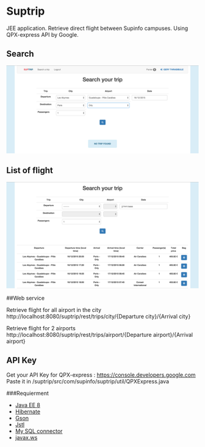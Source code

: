 # Suptrip
JEE application.
Retrieve direct flight between Supinfo campuses. Using QPX-express API by Google.

## Search 
![Alt text](https://github.com/Flex97115/Suptrip/blob/master/screen/Capture%20d%E2%80%99%C3%A9cran%202015-12-15%20%C3%A0%2010.08.30.png)

## List of flight
![Alt text](https://github.com/Flex97115/Suptrip/blob/master/screen/Capture%20d%E2%80%99%C3%A9cran%202015-12-15%20%C3%A0%2010.08.50.png)

##Web service

Retrieve flight for all airport in the city
http://localhost:8080/suptrip/rest/trips/city/{Departure city}/{Arrival city}

Retrieve flight for 2 airports
http://localhost:8080/suptrip/rest/trips/airport/{Departure airport}/{Arrival airport}

## API Key
Get your API Key for QPX-express : https://console.developers.google.com
Paste it in /suptrip/src/com/supinfo/suptrip/util/QPXExpress.java

###Requierment
- [Java EE 8](http://www.oracle.com/technetwork/java/javaee/downloads/java-archive-downloads-eesdk-419427.html)
- [Hibernate](http://hibernate.org/)
- [Gson](https://github.com/google/gson)
- [Jstl](https://jstl.java.net/)
- [My SQL connector](https://dev.mysql.com/downloads/connector/)
- [javax.ws](https://docs.oracle.com/javaee/6/api/javax/ws/rs/package-summary.html)



